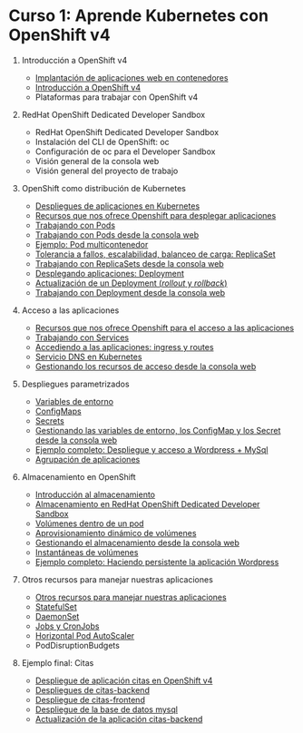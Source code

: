 # Curso 1: Aprende Kubernetes con OpenShift v4

1. Introducción a OpenShift v4
	* [Implantación de aplicaciones web en contenedores](modulo1/contenedores.md)
	* [Introducción a OpenShift v4](modulo1/openshift.md)
	* Plataformas para trabajar con OpenShift v4

2. RedHat OpenShift Dedicated Developer Sandbox
	* RedHat OpenShift Dedicated Developer Sandbox
	* Instalación del CLI de OpenShift: oc
	* Configuración de oc para el Developer Sandbox
	* Visión general de la consola web
	* Visión general del proyecto de trabajo

3. OpenShift como distribución de Kubernetes
	* [Despliegues de aplicaciones en Kubernetes](modulo3/aplicaciones.md)
	* [Recursos que nos ofrece Openshift para desplegar aplicaciones](modulo3/recursos.md)
	* [Trabajando con Pods](modulo3/pods.md)
	* [Trabajando con Pods desde la consola web](modulo3/pods_web.md)
	* [Ejemplo: Pod multicontenedor](modulo3/pod_multicontenedor.md)
	* [Tolerancia a fallos, escalabilidad, balanceo de carga: ReplicaSet](modulo3/replicaset.md)
	* [Trabajando con ReplicaSets desde la consola web](modulo3/replicaset_web.md)
	* [Desplegando aplicaciones: Deployment](modulo3/deployment.md)
	* [Actualización de un Deployment (*rollout* y *rollback*)](modulo3/actualizacion_deployment.md)
	* [Trabajando con Deployment desde la consola web](modulo3/deployment_web.md)

4. Acceso a las aplicaciones 

	* [Recursos que nos ofrece Openshift para el acceso a las aplicaciones](modulo4/recursos.md)
	* [Trabajando con Services](modulo4/services.md)
	* [Accediendo a las aplicaciones: ingress y routes](modulo4/routes.md)
	* [Servicio DNS en Kubernetes](modulo4/dns.md)
	* [Gestionando los recursos de acceso desde la consola web](modulo4/acceso_web.md)

5. Despliegues parametrizados
	* [Variables de entorno](modulo5/variables_entorno.md)
    * [ConfigMaps](modulo5/configmaps.md)
    * [Secrets](modulo5/secrets.md)
	* [Gestionando las variables de entorno, los ConfigMap y los Secret desde la consola web](modulo5/web.md)
    * [Ejemplo completo: Despliegue y acceso a Wordpress + MySql](modulo5/wordpress.md)
	* [Agrupación de aplicaciones](modulo5/agrupamiento.md)

6. Almacenamiento en OpenShift
	* [Introducción al almacenamiento](modulo6/almacenamiento.md)
	* [Almacenamiento en RedHat OpenShift Dedicated Developer Sandbox](modulo6/almacenamiento_sandbox.md)
	* [Volúmenes dentro de un pod](modulo6/volumen_pod.md)
	* [Aprovisionamiento dinámico de volúmenes](modulo6/volumen_dinamico.md)
	* [Gestionando el almacenamiento desde la consola web](modulo6/volumen_web.md)
	* [Instantáneas de volúmenes](modulo6/snapshot.md)
	* [Ejemplo completo: Haciendo persistente la aplicación Wordpress](modulo6/wordpress.md)

7. Otros recursos para manejar nuestras aplicaciones
	* [Otros recursos para manejar nuestras aplicaciones](modulo7/introduccion.md)
	* [StatefulSet](modulo7/statefulset.md)
	* [DaemonSet](modulo7/daemonset.md)
	* [Jobs y CronJobs](modulo7/jobs.md)
	* [Horizontal Pod AutoScaler](modulo7/hpa.md)
	* PodDisruptionBudgets


8. Ejemplo final: Citas
	* [Despliegue de aplicación citas en OpenShift v4](modulo8/citas.md)
	* [Despliegues de citas-backend](modulo8/backend.md)
	* [Despliegue de citas-frontend](modulo8/frontend.md)
	* [Despliegue de la base de datos mysql](modulo8/mysql.md)
	* [Actualización de la aplicación citas-backend](modulo8/backend_v2.md)
	